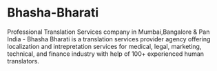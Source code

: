 # Bhasha-Bharati
Professional Translation Services company in Mumbai,Bangalore &amp; Pan India - Bhasha Bharati is a translation services provider agency offering localization and intrepretation services for medical, legal, marketing, technical, and finance industry with help of 100+ experienced human translators.
